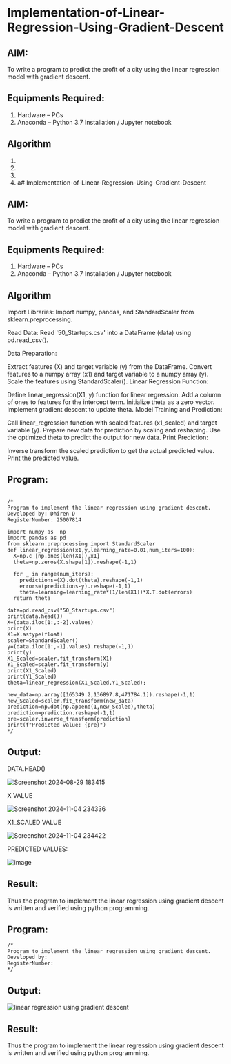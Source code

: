 # Implementation-of-Linear-Regression-Using-Gradient-Descent

## AIM:
To write a program to predict the profit of a city using the linear regression model with gradient descent.

## Equipments Required:
1. Hardware – PCs
2. Anaconda – Python 3.7 Installation / Jupyter notebook

## Algorithm
1. 
2. 
3. 
4. a# Implementation-of-Linear-Regression-Using-Gradient-Descent

## AIM:
To write a program to predict the profit of a city using the linear regression model with gradient descent.

## Equipments Required:
1. Hardware – PCs
2. Anaconda – Python 3.7 Installation / Jupyter notebook

## Algorithm

Import Libraries: Import numpy, pandas, and StandardScaler from sklearn.preprocessing.

Read Data: Read '50_Startups.csv' into a DataFrame (data) using pd.read_csv().

Data Preparation:

Extract features (X) and target variable (y) from the DataFrame. Convert features to a numpy array (x1) and target variable to a numpy array (y). Scale the features using StandardScaler(). Linear Regression Function:

Define linear_regression(X1, y) function for linear regression. Add a column of ones to features for the intercept term. Initialize theta as a zero vector. Implement gradient descent to update theta. Model Training and Prediction:

Call linear_regression function with scaled features (x1_scaled) and target variable (y). Prepare new data for prediction by scaling and reshaping. Use the optimized theta to predict the output for new data. Print Prediction:

Inverse transform the scaled prediction to get the actual predicted value. Print the predicted value.
## Program:

```

/*
Program to implement the linear regression using gradient descent.
Developed by: Dhiren D
RegisterNumber: 25007814

import numpy as  np
import pandas as pd
from sklearn.preprocessing import StandardScaler
def linear_regression(x1,y,learning_rate=0.01,num_iters=100):
  X=np.c_[np.ones(len(X1)),x1]
  theta=np.zeros(X.shape[1]).reshape(-1,1)

  for _ in range(num_iters):
    predictions=(X).dot(theta).reshape(-1,1)
    errors=(predictions-y).reshape(-1,1)        
    theta=learning=learning_rate*(1/len(X1))*X.T.dot(errors)
  return theta

data=pd.read_csv("50_Startups.csv")
print(data.head())
X=(data.iloc[1:,:-2].values)
print(X)
X1=X.astype(float)
scaler=StandardScaler()
y=(data.iloc[1:,-1].values).reshape(-1,1)
print(y)
X1_Scaled=scaler.fit_transform(X1)
Y1_Scaled=scaler.fit_transform(y)
print(X1_Scaled)
print(Y1_Scaled)
theta=linear_regression(X1_Scaled,Y1_Scaled);

new_data=np.array([165349.2,136897.8,471784.1]).reshape(-1,1)
new_Scaled=scaler.fit_transform(new_data)
prediction=np.dot(np.append(1,new_Scaled),theta)
prediction=prediction.reshape(-1,1)
pre=scaler.inverse_transform(prediction)
print(f"Predicted value: {pre}")
*/
```

## Output:
DATA.HEAD()

![Screenshot 2024-08-29 183415](https://github.com/user-attachments/assets/763022ca-616b-4141-942a-109ee33e0446)

X VALUE 

![Screenshot 2024-11-04 234336](https://github.com/user-attachments/assets/d83682e4-537f-4984-bfa1-06d7bcf56c0e)

X1_SCALED VALUE 

![Screenshot 2024-11-04 234422](https://github.com/user-attachments/assets/5a3585ab-7467-4dc2-a191-ac07075abb56)


PREDICTED VALUES:

![image](https://github.com/user-attachments/assets/eb585b7f-3b99-40c0-ab3a-9c6072a7ed39)

## Result:
Thus the program to implement the linear regression using gradient descent is written and verified using python programming.


## Program:
```
/*
Program to implement the linear regression using gradient descent.
Developed by: 
RegisterNumber:  
*/
```

## Output:
![linear regression using gradient descent](sam.png)


## Result:
Thus the program to implement the linear regression using gradient descent is written and verified using python programming.
